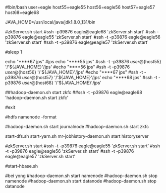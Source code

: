 #!bin/bash
user=eagle
host55=eagle55
host56=eagle56
host57=eagle57
host68=eagle68

JAVA_HOME=/usr/local/java/jdk1.8.0_131/bin

#zkServer.sh start
#ssh -p39876 eagle@eagle68 'zkServer.sh start'
#ssh -p39876 eagle@eagle55 'zkServer.sh start'
#ssh -t -p39876 eagle@eagle56 'zkServer.sh start'
#ssh -t -p39876 eagle@eagle57 'zkServer.sh start'

#sleep 1

echo "****67 jps"
#jps
echo "****55 jps"
#ssh -t -p39876 ${user}@${host55} '/'${JAVA_HOME}'/jps'
#echo "****56 jps"
#ssh -t -p39876 ${user}@${host56} '/'${JAVA_HOME}'/jps'
#echo "****67 jps"
#ssh -t -p39876 ${user}@${host57} '/'${JAVA_HOME}'/jps'
echo "****68 jps"
#ssh -t -p39876 ${user}@${host68} '/'${JAVA_HOME}'/jps'


##hadoop-daemon.sh start zkfc
##ssh -t -p39876 eagle@eagle68 'hadoop-daemon.sh start zkfc'

#exit


#hdfs namenode -format

#hadoop-daemon.sh start journalnode
#hadoop-daemon.sh start zkfc

start-dfs.sh
start-yarn.sh
mr-jobhistory-daemon.sh start historyserver

#zkServer.sh start
#ssh -t -p39876 eagle@eagle55 'zkServer.sh start'
#ssh -t -p39876 eagle@eagle56 'zkServer.sh start'
#ssh -t -p39876 eagle@eagle57 'zkServer.sh start'

#start-hbase.sh


#bei yong
#hadoop-daemon.sh start namenode
#hadoop-daemon.sh stop namenode
#hadoop-daemon.sh start datanode
#hadoop-daemon.sh stop datanode
